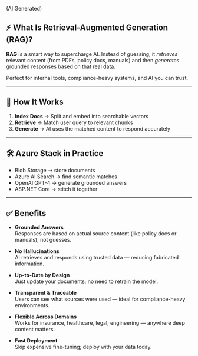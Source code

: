 (AI Generated)

## ⚡ What Is Retrieval-Augmented Generation (RAG)?

**RAG** is a smart way to supercharge AI. Instead of guessing, it *retrieves* relevant content (from PDFs, policy docs, manuals) and then *generates* grounded responses based on that real data.

Perfect for internal tools, compliance-heavy systems, and AI you can trust.

---

## 🧠 How It Works

1. **Index Docs** → Split and embed into searchable vectors  
2. **Retrieve** → Match user query to relevant chunks  
3. **Generate** → AI uses the matched content to respond accurately  

---

## 🛠️ Azure Stack in Practice

- Blob Storage → store documents  
- Azure AI Search → find semantic matches  
- OpenAI GPT-4 → generate grounded answers  
- ASP.NET Core → stitch it together

---

## ✅ Benefits 

- **Grounded Answers**  
  Responses are based on actual source content (like policy docs or manuals), not guesses.

- **No Hallucinations**  
  AI retrieves and responds using trusted data — reducing fabricated information.

- **Up-to-Date by Design**  
  Just update your documents; no need to retrain the model.

- **Transparent & Traceable**  
  Users can see what sources were used — ideal for compliance-heavy environments.

- **Flexible Across Domains**  
  Works for insurance, healthcare, legal, engineering — anywhere deep content matters.

- **Fast Deployment**  
  Skip expensive fine-tuning; deploy with your data today.




